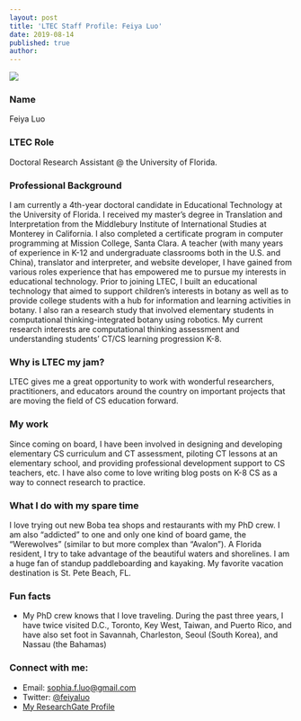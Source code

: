 ```yaml
---
layout: post
title: 'LTEC Staff Profile: Feiya Luo'
date: 2019-08-14
published: true
author:
---
```


<img src="{{ site.images }}blog/2019-08-14-staff-profile-feiya-luo-headshot.jpg" class="post-main-image-right">

### Name ###

Feiya Luo

### LTEC Role ###

Doctoral Research Assistant @ the University of Florida.

### Professional Background ###

I am currently a 4th-year doctoral candidate in Educational Technology at the University of Florida. I received my master’s degree in Translation and Interpretation from the Middlebury Institute of International Studies at Monterey in California. I also completed a certificate program in computer programming at Mission College, Santa Clara. A teacher (with many years of experience in K-12 and undergraduate classrooms both in the U.S. and China), translator and interpreter, and website developer, I have gained from various roles experience that has empowered me to pursue my interests in educational technology. Prior to joining LTEC, I built an educational technology that aimed to support children’s interests in botany as well as to provide college students with a hub for information and learning activities in botany. I also ran a research study that involved elementary students in computational thinking-integrated botany using robotics. My current research interests are computational thinking assessment and understanding students’ CT/CS learning progression K-8.

<!--excerpt-->

### Why is LTEC my jam? ###

LTEC gives me a great opportunity to work with wonderful researchers, practitioners, and educators around the country on important projects that are moving the field of CS education forward.

### My work ###

Since coming on board, I have been involved in designing and developing elementary CS curriculum and CT assessment, piloting CT lessons at an elementary school, and providing professional development support to CS teachers, etc. I have also come to love writing blog posts on K-8 CS as a way to connect research to practice.

### What I do with my spare time ###

I love trying out new Boba tea shops and restaurants with my PhD crew. I am also “addicted” to one and only one kind of board game, the “Werewolves” (similar to but more complex than “Avalon”). A Florida resident, I try to take advantage of the beautiful waters and shorelines. I am a huge fan of standup paddleboarding and kayaking. My favorite vacation destination is St. Pete Beach, FL.

### Fun facts ###

* My PhD crew knows that I love traveling. During the past three years, I have twice visited D.C., Toronto, Key West, Taiwan, and Puerto Rico, and have also set foot in Savannah, Charleston, Seoul (South Korea), and Nassau (the Bahamas)

### Connect with me: ###

* Email: [sophia.f.luo@gmail.com](mailto:sophia.f.luo@gmail.com)
* Twitter: [@feiyaluo](https://twitter.com/feiyaluo)
* [My ResearchGate Profile](https://www.researchgate.net/profile/Feiya_Luo)
